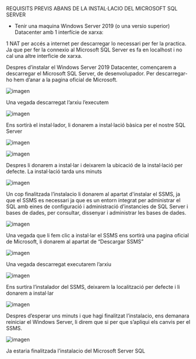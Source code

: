 REQUISITS PREVIS ABANS DE LA INSTAL·LACIO DEL MICROSOFT SQL SERVER

- Tenir una maquina Windows Server 2019 (o una versio superior) Datacenter amb 1 interfície de xarxa: 

1 NAT per accés a internet per descarregar lo necessari per fer la practica. Ja que per fer la connexio al Microsoft SQL Server es fa en localhost i no cal una altre interficie de xarxa.







Despres d’instalar el Windows Server 2019 Datacenter, començarem a descarregar el Microsoft SQL Server, de desenvolupador. Per descarregar-ho hem d’anar a la pagina oficial de Microsoft.

![imagen](https://user-images.githubusercontent.com/61557739/154852027-f8d69993-01e2-41ee-9ed1-253eb0f26468.png)

Una vegada descarregat l’arxiu l’executem

![imagen](https://user-images.githubusercontent.com/61557739/154852051-1e169ef7-3d87-4585-bdd2-9a33928aa103.png)

Ens sortirà el instal·lador, li donarem a instal·lació bàsica per el nostre SQL Server

![imagen](https://user-images.githubusercontent.com/61557739/154852068-772654c3-c1d2-4114-8cdb-04aa629cb36d.png)

![imagen](https://user-images.githubusercontent.com/61557739/154852075-e43d2ec0-53ed-43a4-a663-5156caa07309.png)

Despres li donarem a instal·lar i deixarem la ubicació de la instal·lació per defecte. La instal·lació tarda uns minuts

![imagen](https://user-images.githubusercontent.com/61557739/154852089-29ce0752-ee4c-4eb6-a043-37558eed863a.png)

Un cop finalitzada l’instalacio li donarem al apartat d'instalar el SSMS, ja que el SSMS es necessari ja que es un entorn integrat per administrar el SQL amb eines de configuració i administració d’instancies de SQL Server i bases de dades, per consultar, dissenyar i administrar les bases de dades.

![imagen](https://user-images.githubusercontent.com/61557739/154852123-9190799c-8415-41a0-a84d-cef1fffede89.png)


Una vegada que li fem clic a instal·lar el SSMS ens sortirà una pagina oficial de Microsoft, li donarem al apartat de “Descargar SSMS”

![imagen](https://user-images.githubusercontent.com/61557739/154852141-10d57e82-20dc-477d-928a-a367847c1093.png)

Una vegada descarregat executarem l’arxiu 

![imagen](https://user-images.githubusercontent.com/61557739/154852158-50729989-2b05-4b4b-ba68-8013e5b3c809.png)

Ens surtira l’instalador del SSMS, deixarem la localització per defecte i li donarem a instal·lar

![imagen](https://user-images.githubusercontent.com/61557739/154852175-83ee112b-ace9-4d87-ba86-acefc0284d3d.png)

Despres d’esperar uns minuts i que hagi finalitzat l’instalacio, ens demanara reiniciar el Windows Server, li direm que si per que s’apliqui els canvis per el SSMS.

![imagen](https://user-images.githubusercontent.com/61557739/154852188-13353842-2833-4aa9-8916-727109758087.png)

Ja estaria finalitzada l’instalacio del Microsoft Server SQL
